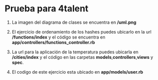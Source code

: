# Prueba para 4talent

1. La imagen del diagrama de clases se encuentra en **/uml.png**

2. El ejercicio de ordenamiento de los hashes puedes ubicarlo en la url **/functions/index** y el código se encuentra en **app/controllers/functions_controller.rb**

3. La url para la aplicación de la temperatura puedes ubicarla en **/cities/index** y el código en las carpetas **models**,**controllers**,**views** y **spec**.

4. El codigo de este ejercicio esta ubicado en **app/models/user.rb**
